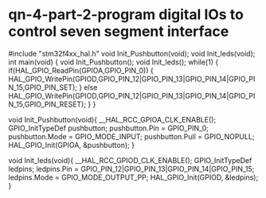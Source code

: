 # qn-4-part-2-program digital IOs to control seven segment interface
#include "stm32f4xx_hal.h" 
void Init_Pushbutton(void);
void Init_leds(void);
int main(void)
{
   void Init_Pushbutton();
   void Init_leds();
   while(1)
   {
     if(HAL_GPIO_ReadPin(GPIOA,GPIO_PIN_0))
     {
HAL_GPIO_WritePin(GPIOD,GPIO_PIN_12|GPIO_PIN_13|GPIO_PIN_14|GPIO_PIN_15,GPIO_PIN_SET);
      }
      else
HAL_GPIO_WritePin(GPIOD,GPIO_PIN_12|GPIO_PIN_13|GPIO_PIN_14|GPIO_PIN_15,GPIO_PIN_RESET);
    }
  }

void Init_Pushbutton(void){
        	__HAL_RCC_GPIOA_CLK_ENABLE();
        	GPIO_InitTypeDef pushbutton;
        	pushbutton.Pin = GPIO_PIN_0;
        	pushbutton.Mode = GPIO_MODE_INPUT;
        	pushbutton.Pull = GPIO_NOPULL;
        	HAL_GPIO_Init(GPIOA, &pushbutton);
}
 
void Init_leds(void){
  __HAL_RCC_GPIOD_CLK_ENABLE();
  GPIO_InitTypeDef ledpins;
  ledpins.Pin = GPIO_PIN_12|GPIO_PIN_13|GPIO_PIN_14|GPIO_PIN_15;
  ledpins.Mode = GPIO_MODE_OUTPUT_PP;
  HAL_GPIO_Init(GPIOD, &ledpins);
}
